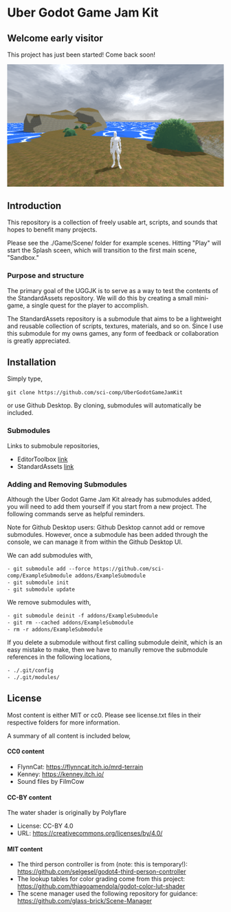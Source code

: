 # Uber Godot Game Jam Kit

## Welcome early visitor

This project has just been started! Come back soon!

![demo](./Documentation/Image/Demo.png)

## Introduction

This repository is a collection of freely usable art, scripts, and sounds that hopes to benefit many projects.

Please see the ./Game/Scene/ folder for example scenes. Hitting "Play" will start the Splash sceen, which will transition to the first main scene, "Sandbox."

### Purpose and structure

The primary goal of the UGGJK is to serve as a way to test the contents of the StandardAssets repository. We will do this by creating a small mini-game, a single quest for the player to accomplish.

The StandardAssets repository is a submodule that aims to be a lightweight and reusable collection of scripts, textures, materials, and so on. Since I use this submodule for my owns games, any form of feedback or collaboration is greatly appreciated.

## Installation

Simply type,

`git clone https://github.com/sci-comp/UberGodotGameJamKit`

or use Github Desktop. By cloning, submodules will automatically be included.

### Submodules

Links to submobule repositories,

- EditorToolbox  [link](https://github.com/sci-comp/EditorToolbox)
- StandardAssets  [link](https://github.com/sci-comp/StandardAssets)

### Adding and Removing Submodules

Although the Uber Godot Game Jam Kit already has submodules added, you will need to add them yourself if you start from a new project. The following commands serve as helpful reminders.

Note for Github Desktop users: Github Desktop cannot add or remove submodules. However, once a submodule has been added through the console, we can manage it from within the Github Desktop UI.

We can add submodules with,

	- git submodule add --force https://github.com/sci-comp/ExampleSubmodule addons/ExampleSubmodule
	- git submodule init
	- git submodule update

We remove submodules with,

	- git submodule deinit -f addons/ExampleSubmodule
	- git rm --cached addons/ExampleSubmodule
	- rm -r addons/ExampleSubmodule

If you delete a submodule without first calling submodule deinit, which is an easy mistake to make, then we have to manully remove the submodule references in the following locations,

	- ./.git/config
	- ./.git/modules/

## License

Most content is either MIT or cc0. Please see license.txt files in their respective folders for more information. 

A summary of all content is included below,

#### CC0 content

- FlynnCat: https://flynncat.itch.io/mrd-terrain
- Kenney: https://kenney.itch.io/
- Sound files by FilmCow

#### CC-BY content

The water shader is originally by Polyflare
- License: CC-BY 4.0
- URL: https://creativecommons.org/licenses/by/4.0/

#### MIT content

- The third person controller is from (note: this is temporary!): https://github.com/selgesel/godot4-third-person-controller
- The lookup tables for color grading come from this project: https://github.com/thiagoamendola/godot-color-lut-shader
- The scene manager used the following repository for guidance: https://github.com/glass-brick/Scene-Manager

